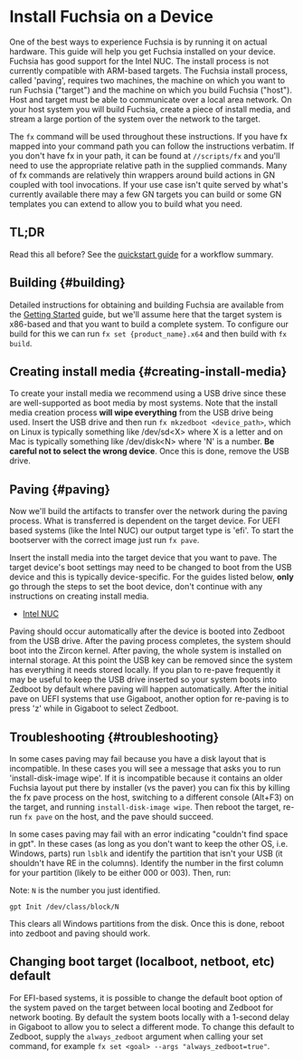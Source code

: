 # Install Fuchsia on a Device

One of the best ways to experience Fuchsia is by running it on actual hardware.
This guide will help you get Fuchsia installed on your device. Fuchsia has good
support for the Intel NUC. The install process is not currently compatible with
ARM-based targets. The Fuchsia install process, called 'paving', requires two
machines, the machine on which you want to run Fuchsia ("target") and the
machine on which you build Fuchsia ("host"). Host and target must be able to
communicate over a local area network. On your host system you will build
Fuchsia, create a piece of install media, and stream a large portion of the
system over the network to the target.

The `fx` command will be used throughout these instructions. If you have fx
mapped into your command path you can follow the instructions verbatim. If you
don't have fx in your path, it can be found at `//scripts/fx` and you'll need
to use the appropriate relative path in the supplied commands. Many of fx
commands are relatively thin wrappers around build actions in GN coupled with
tool invocations. If your use case isn't quite served by what's currently
available there may a few GN targets you can build or some GN templates you can
extend to allow you to build what you need.

## TL;DR

Read this all before? See the
[quickstart guide](/docs/development/build/build_and_pave_quickstart.md)
for a workflow summary.

## Building {#building}

Detailed instructions for obtaining and building Fuchsia are available from the
[Getting Started](/docs/getting_started.md) guide, but we'll assume here that
the target system is x86-based and that you want to build a complete system. To
configure our build for this we can run `fx set {product_name}.x64` and then
build with `fx build`.

## Creating install media {#creating-install-media}

To create your install media we recommend using a USB drive since these are
well-supported as boot media by most systems. Note that the install media
creation process **will wipe everything** from the USB drive being used. Insert
the USB drive and then run `fx mkzedboot <device_path>`, which on Linux is
typically something like /dev/sd&lt;X&gt; where X is a letter and on Mac is
typically something like /dev/disk&lt;N&gt; where 'N' is a number. **Be careful
not to select the wrong device**. Once this is done, remove the USB drive.

## Paving {#paving}

Now we'll build the artifacts to transfer over the network during the paving
process. What is transferred is dependent on the target device. For UEFI based
systems (like the Intel NUC) our output target type is 'efi'. To start the
bootserver with the correct image just run `fx pave`.

Insert the install media into the target device that you want to pave. The
target device's boot settings may need to be changed to boot from the USB device
and this is typically device-specific. For the guides listed below, **only** go
through the steps to set the boot device, don't continue with any instructions
on creating install media.

* [Intel NUC](/docs/development/hardware/intel_nuc.md)

Paving should occur automatically after the device is booted into Zedboot from
the USB drive. After the paving process completes, the system should boot into
the Zircon kernel. After paving, the whole system is installed on internal
storage. At this point the USB key can be removed since the system has
everything it needs stored locally. If you plan to re-pave frequently it may be
useful to keep the USB drive inserted so your system boots into Zedboot by
default where paving will happen automatically. After the initial pave on UEFI
systems that use Gigaboot, another option for re-paving is to press 'z' while in
Gigaboot to select Zedboot.

## Troubleshooting {#troubleshooting}

In some cases paving may fail because you have a disk layout that is
incompatible. In these cases you will see a message that asks you to run
'install-disk-image wipe'. If it is incompatible because it contains an older
Fuchsia layout put there by installer (vs the paver) you can fix this by killing
the fx pave process on the host, switching to a different console (Alt+F3) on
the target, and running `install-disk-image wipe`. Then reboot the target,
re-run `fx pave` on the host, and the pave should succeed.

In some cases paving may fail with an error indicating "couldn't find space in
gpt". In these cases (as long as you don't want to keep the other OS, i.e.
Windows, parts) run `lsblk` and identify the partition that isn't your USB (it
shouldn't have RE in the columns). Identify the number in the first column for
your partition (likely to be either 000 or 003). Then, run:

Note: `N` is the number you just identified.

```
gpt Init /dev/class/block/N
```

This clears all Windows partitions from the disk. Once this is done, reboot into
zedboot and paving should work.

## Changing boot target (localboot, netboot, etc) default

For EFI-based systems, it is possible to change the default boot option of the
system paved on the target between local booting and Zedboot for network
booting. By default the system boots locally with a 1-second delay in Gigaboot
to allow you to select a different mode. To change this default to Zedboot,
supply the `always_zedboot` argument when calling your set command, for example
`fx set <goal> --args "always_zedboot=true"`.
